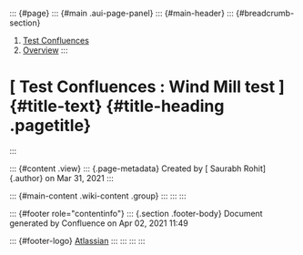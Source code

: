 ::: {#page}
::: {#main .aui-page-panel}
::: {#main-header}
::: {#breadcrumb-section}
1.  [Test Confluences](index.html)
2.  [Overview](Overview_2158920072.html)
:::

# [ Test Confluences : Wind Mill test ]{#title-text} {#title-heading .pagetitle}
:::

::: {#content .view}
::: {.page-metadata}
Created by [ Saurabh Rohit]{.author} on Mar 31, 2021
:::

::: {#main-content .wiki-content .group}
:::
:::
:::

::: {#footer role="contentinfo"}
::: {.section .footer-body}
Document generated by Confluence on Apr 02, 2021 11:49

::: {#footer-logo}
[Atlassian](http://www.atlassian.com/)
:::
:::
:::
:::
